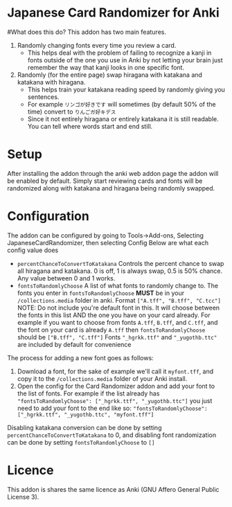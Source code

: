 # Japanese Card Randomizer for Anki

#What does this do?
This addon has two main features.
1. Randomly changing fonts every time you review a card. 
   * This helps deal with the problem of failing to recognize a kanji in fonts outside of the one you use in Anki by not letting your brain just remember the way that kanji looks in one specific font.
3. Randomly (for the entire page) swap hiragana with katakana and katakana with hiragana.
   * This helps train your katakana reading speed by randomly giving you sentences. 
   * For example `リンゴが好きです` will sometimes (by default 50% of the time) convert to `りんごガ好キデス`
   * Since it not entirely hiragana or entirely katakana it is still readable. You can tell where words start and end still.

# Setup
After installing the addon through the anki web addon page the addon will be enabled by default. Simply start reviewing cards and fonts will be randomized along with katakana and hiragana being randomly swapped.

# Configuration
The addon can be configured by going to Tools->Add-ons, Selecting JapaneseCardRandomizer, then selecting Config
Below are what each config value does
* `percentChanceToConvertToKatakana` Controls the percent chance to swap all hiragana and katakana. 0 is off, 1 is always swap, 0.5 is 50% chance. Any value between 0 and 1 works.
* `fontsToRandomlyChoose` A list of what fonts to randomly change to. The fonts you enter in `fontsToRandomlyChoose` **MUST** be in your `/collections.media` folder in anki. Format `["A.tff", "B.tff", "C.tcc"]`
NOTE: Do not include you're default font in this. It will choose between the fonts in this list AND the one you have on your card already. For example if you want to choose from fonts `A.tff`, `B.tff`, and `C.tff`, and the font on your card is already `A.tff` then `fontsToRandomlyChoose` should be `["B.tff", "C.tff"]`
Fonts `"_hgrkk.ttf"` and `"_yugothb.ttc"` are included by default for convenience 

The process for adding a new font goes as follows:
1. Download a font, for the sake of example we'll call it `myfont.tff`, and copy it to the `/collections.media` folder of your Anki install.
2. Open the config for the Card Randomizer addon and add your font to the list of fonts. For example if the list already has `"fontsToRandomlyChoose": ["_hgrkk.ttf", "_yugothb.ttc"]` you just need to add your font to the end like so: `"fontsToRandomlyChoose": ["_hgrkk.ttf", "_yugothb.ttc", "myfont.tff"]`

Disabling katakana conversion can be done by setting `percentChanceToConvertToKatakana` to 0, and disabling font randomization can be done by setting `fontsToRandomlyChoose` to `[]`

# Licence
This addon is shares the same licence as Anki (GNU Affero General Public License 3).
